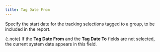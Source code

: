 ```yaml
---
title: Tag Date From
---
```



Specify the start date for the tracking selections tagged to a group,  to be included in the report.


{:.note}
If the **Tag 
 Date From** and the **Tag Date To**  fields are not selected, the current system date appears in this field.
